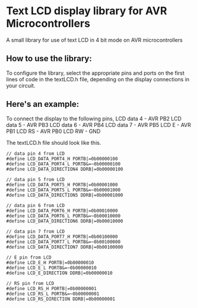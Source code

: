 # Text LCD display library for AVR Microcontrollers
A small library for use of text LCD in 4 bit mode on AVR microcontrollers

## How to use the library:
To configure the library, select the appropriate pins and ports on the first lines of code in the textLCD.h file, depending on the display connections in your circuit.

## Here's an example:
To connect the display to the following pins,
LCD data 4 - AVR PB2
LCD data 5 - AVR PB3
LCD data 6 - AVR PB4
LCD data 7 - AVR PB5
LCD E - AVR PB1
LCD RS - AVR PB0
LCD RW - GND

The textLCD.h file should look like this.
```
// data pin 4 from LCD
#define LCD_DATA_PORT4_H PORTB|=0b00000100
#define LCD_DATA_PORT4_L PORTB&=~0b00000100
#define LCD_DATA_DIRECTION4 DDRB|=0b00000100

// data pin 5 from LCD
#define LCD_DATA_PORT5_H PORTB|=0b00001000
#define LCD_DATA_PORT5_L PORTB&=~0b00001000
#define LCD_DATA_DIRECTION5 DDRB|=0b00001000

// data pin 6 from LCD
#define LCD_DATA_PORT6_H PORTB|=0b00010000
#define LCD_DATA_PORT6_L PORTB&=~0b00010000
#define LCD_DATA_DIRECTION6 DDRB|=0b00010000

// data pin 7 from LCD
#define LCD_DATA_PORT7_H PORTB|=0b00100000
#define LCD_DATA_PORT7_L PORTB&=~0b00100000
#define LCD_DATA_DIRECTION7 DDRB|=0b00100000

// E pin from LCD
#define LCD_E_H PORTB|=0b00000010
#define LCD_E_L PORTB&=~0b00000010
#define LCD_E_DIRECTION DDRB|=0b00000010

// RS pin from LCD
#define LCD_RS_H PORTB|=0b00000001
#define LCD_RS_L PORTB&=~0b00000001
#define LCD_RS_DIRECTION DDRB|=0b00000001
```